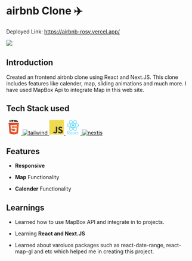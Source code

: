 # airbnb Clone ✈️ 

Deployed Link: https://airbnb-rosy.vercel.app/

<img src="https://raw.githubusercontent.com/HarshitAditya27/Pictures-for-Projects/master/Screenshot%20(1411).png?token=ARCJSM5KKUJPUT6HVXNHFVLBLSYDK">

## Introduction 
Created an frontend airbnb clone using React and Next.JS. This clone includes features like calender, map, sliding animations and much more. I have used MapBox Api to integrate Map in this web site. 

## Tech Stack used 
<p align="left"> 
  <a href="https://www.w3.org/html/" target="_blank"> <img src="https://raw.githubusercontent.com/devicons/devicon/master/icons/html5/html5-original-wordmark.svg" alt="html5" width="40" height="40"/> </a><a href="https://tailwindcss.com/" target="_blank"> <img src="https://www.vectorlogo.zone/logos/tailwindcss/tailwindcss-icon.svg" alt="tailwind" width="40" height="40"/> </a><a href="https://developer.mozilla.org/en-US/docs/Web/JavaScript" target="_blank"> <img src="https://raw.githubusercontent.com/devicons/devicon/master/icons/javascript/javascript-original.svg" alt="javascript" width="40" height="40"/> </a><a href="https://reactjs.org/" target="_blank"> <img src="https://raw.githubusercontent.com/devicons/devicon/master/icons/react/react-original-wordmark.svg" alt="react" width="40" height="40"/> </a> <a href="https://nextjs.org/" target="_blank"> <img src="https://cdn.worldvectorlogo.com/logos/nextjs-3.svg" alt="nextjs" width="40" height="40"/> </a>  

## Features 

- **Responsive**
  
- **Map** Functionality 
  
- **Calender** Functionality 

## Learnings 
  
- Learned how to use MapBox API and integrate in to projects.
  
- Learning **React and Next.JS** 

- Learned about varoiuos packages such as react-date-range, react-map-gl and etc which helped me in creating this project.

 
